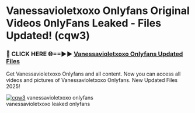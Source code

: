 # Vanessavioletxoxo Onlyfans Original Videos 0nlyFans Leaked - Files Updated! (cqw3)

<h3>🔴 CLICK HERE 🌐==►► <a href="https://tinyurl.com/2jnfzry5" rel="nofollow">Vanessavioletxoxo Onlyfans Updated Files</a></h3>

Get Vanessavioletxoxo Onlyfans and all content. Now you can access all videos and pictures of Vanessavioletxoxo Onlyfans. New Updated Files 2025!

[![cqw3](https://i.imgur.com/GyGTBgg.gif)](https://tinyurl.com/2jnfzry5)
vanessavioletxoxo onlyfans<br>
vanessavioletxoxo leaked onlyfans